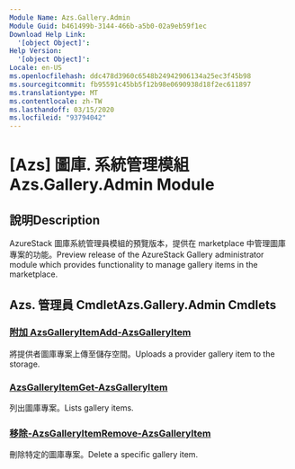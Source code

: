```yaml
---
Module Name: Azs.Gallery.Admin
Module Guid: b461499b-3144-466b-a5b0-02a9eb59f1ec
Download Help Link:
  '[object Object]': 
Help Version:
  '[object Object]': 
Locale: en-US
ms.openlocfilehash: ddc478d3960c6548b24942906134a25ec3f45b98
ms.sourcegitcommit: fb95591c45bb5f12b98e0690938d18f2ec611897
ms.translationtype: MT
ms.contentlocale: zh-TW
ms.lasthandoff: 03/15/2020
ms.locfileid: "93794042"
---
```

# <span data-ttu-id="8e0d6-101">[Azs] 圖庫. 系統管理模組</span><span class="sxs-lookup"><span data-stu-id="8e0d6-101">Azs.Gallery.Admin Module</span></span>
## <span data-ttu-id="8e0d6-102">說明</span><span class="sxs-lookup"><span data-stu-id="8e0d6-102">Description</span></span>
<span data-ttu-id="8e0d6-103">AzureStack 圖庫系統管理員模組的預覽版本，提供在 marketplace 中管理圖庫專案的功能。</span><span class="sxs-lookup"><span data-stu-id="8e0d6-103">Preview release of the AzureStack Gallery administrator module which provides functionality to manage gallery items in the marketplace.</span></span>

## <span data-ttu-id="8e0d6-104">Azs. 管理員 Cmdlet</span><span class="sxs-lookup"><span data-stu-id="8e0d6-104">Azs.Gallery.Admin Cmdlets</span></span>
### [<span data-ttu-id="8e0d6-105">附加 AzsGalleryItem</span><span class="sxs-lookup"><span data-stu-id="8e0d6-105">Add-AzsGalleryItem</span></span>](Add-AzsGalleryItem.md)
<span data-ttu-id="8e0d6-106">將提供者圖庫專案上傳至儲存空間。</span><span class="sxs-lookup"><span data-stu-id="8e0d6-106">Uploads a provider gallery item to the storage.</span></span>

### [<span data-ttu-id="8e0d6-107">AzsGalleryItem</span><span class="sxs-lookup"><span data-stu-id="8e0d6-107">Get-AzsGalleryItem</span></span>](Get-AzsGalleryItem.md)
<span data-ttu-id="8e0d6-108">列出圖庫專案。</span><span class="sxs-lookup"><span data-stu-id="8e0d6-108">Lists gallery items.</span></span>

### [<span data-ttu-id="8e0d6-109">移除-AzsGalleryItem</span><span class="sxs-lookup"><span data-stu-id="8e0d6-109">Remove-AzsGalleryItem</span></span>](Remove-AzsGalleryItem.md)
<span data-ttu-id="8e0d6-110">刪除特定的圖庫專案。</span><span class="sxs-lookup"><span data-stu-id="8e0d6-110">Delete a specific gallery item.</span></span>

